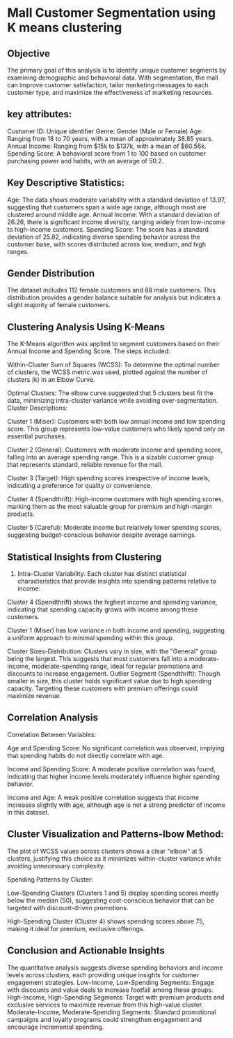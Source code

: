 # Mall Customer Segmentation using K means clustering
## Objective
The primary goal of this analysis is to identify unique customer segments by examining demographic and behavioral data. With segmentation, the mall can improve customer satisfaction, tailor marketing messages to each customer type, and maximize the effectiveness of marketing resources.

## key attributes:
Customer ID: Unique identifier
Genre: Gender (Male or Female)
Age: Ranging from 18 to 70 years, with a mean of approximately 38.85 years.
Annual Income: Ranging from $15k to $137k, with a mean of $60.56k.
Spending Score: A behavioral score from 1 to 100 based on customer purchasing power and habits, with an average of 50.2.

## Key Descriptive Statistics:
Age: The data shows moderate variability with a standard deviation of 13.97, suggesting that customers span a wide age range, although most are clustered around middle age.
Annual Income: With a standard deviation of 26.26, there is significant income diversity, ranging widely from low-income to high-income customers.
Spending Score: The score has a standard deviation of 25.82, indicating diverse spending behavior across the customer base, with scores distributed across low, medium, and high ranges.

## Gender Distribution
The dataset includes 112 female customers and 88 male customers. This distribution provides a gender balance suitable for analysis but indicates a slight majority of female customers.

## Clustering Analysis Using K-Means
The K-Means algorithm was applied to segment customers based on their Annual Income and Spending Score. The steps included:

Within-Cluster Sum of Squares (WCSS): To determine the optimal number of clusters, the WCSS metric was used, plotted against the number of clusters (k) in an Elbow Curve.

Optimal Clusters: The elbow curve suggested that 5 clusters best fit the data, minimizing intra-cluster variance while avoiding over-segmentation.
Cluster Descriptions:

Cluster 1 (Miser): Customers with both low annual income and low spending score. This group represents low-value customers who likely spend only on essential purchases.

Cluster 2 (General): Customers with moderate income and spending score, falling into an average spending range. This is a sizable customer group that represents standard, reliable revenue for the mall.

Cluster 3 (Target): High spending scores irrespective of income levels, indicating a preference for quality or convenience.

Cluster 4 (Spendthrift): High-income customers with high spending scores, marking them as the most valuable group for premium and high-margin products.

Cluster 5 (Careful): Moderate income but relatively lower spending scores, suggesting budget-conscious behavior despite average earnings.

## Statistical Insights from Clustering
1. Intra-Cluster Variability: Each cluster has distinct statistical characteristics that provide insights into spending patterns relative to income:

Cluster 4 (Spendthrift) shows the highest income and spending variance, indicating that spending capacity grows with income among these customers.

Cluster 1 (Miser) has low variance in both income and spending, suggesting a uniform approach to minimal spending within this group.

Cluster Sizes-Distribution: Clusters vary in size, with the "General" group being the largest. This suggests that most customers fall into a moderate-income, moderate-spending range, ideal for regular promotions and discounts to increase engagement.
Outlier Segment (Spendthrift): Though smaller in size, this cluster holds significant value due to high spending capacity. Targeting these customers with premium offerings could maximize revenue.

## Correlation Analysis
Correlation Between Variables:

Age and Spending Score: No significant correlation was observed, implying that spending habits do not directly correlate with age.

Income and Spending Score: A moderate positive correlation was found, indicating that higher income levels moderately influence higher spending behavior.

Income and Age: A weak positive correlation suggests that income increases slightly with age, although age is not a strong predictor of income in this dataset.

## Cluster Visualization and Patterns-lbow Method:

The plot of WCSS values across clusters shows a clear "elbow" at 5 clusters, justifying this choice as it minimizes within-cluster variance while avoiding unnecessary complexity.

Spending Patterns by Cluster:

Low-Spending Clusters (Clusters 1 and 5) display spending scores mostly below the median (50), suggesting cost-conscious behavior that can be targeted with discount-driven promotions.

High-Spending Cluster (Cluster 4) shows spending scores above 75, making it ideal for premium, exclusive offerings.

## Conclusion and Actionable Insights
The quantitative analysis suggests diverse spending behaviors and income levels across clusters, each providing unique insights for customer engagement strategies.
Low-Income, Low-Spending Segments: Engage with discounts and value deals to increase footfall among these groups.
High-Income, High-Spending Segments: Target with premium products and exclusive services to maximize revenue from this high-value cluster.
Moderate-Income, Moderate-Spending Segments: Standard promotional campaigns and loyalty programs could strengthen engagement and encourage incremental spending.
